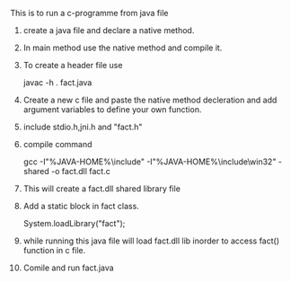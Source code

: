 This is to run a c-programme from java file
1. create a java file and declare a native method.
2. In main method use the native method and compile it.
3. To create a header file use 

    javac -h . fact.java

4. Create a new c file and paste the native method decleration and 
   add argument variables to define your own function.
5. include stdio.h,jni.h and "fact.h"
6. compile command 

    gcc -I"%JAVA-HOME%\include" -I"%JAVA-HOME%\include\win32" -shared -o fact.dll fact.c

7. This will create a fact.dll shared library file 
8. Add a static block in fact class.

    System.loadLibrary("fact");
    
9. while running this java file will load fact.dll lib inorder to access fact() function in c file.
10. Comile and run fact.java
    